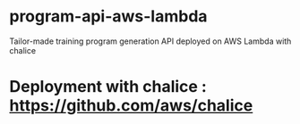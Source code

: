 # program-api-aws-lambda
Tailor-made training program generation API deployed on AWS Lambda with chalice

# Deployment with chalice : https://github.com/aws/chalice
